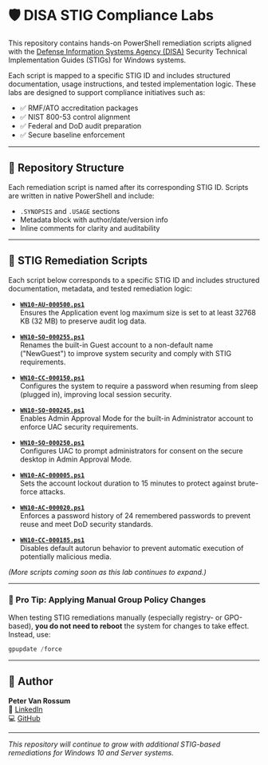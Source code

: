 # 🛡️ DISA STIG Compliance Labs

This repository contains hands-on PowerShell remediation scripts aligned with the [Defense Information Systems Agency (DISA)](https://public.cyber.mil/stigs/) Security Technical Implementation Guides (STIGs) for Windows systems.

Each script is mapped to a specific STIG ID and includes structured documentation, usage instructions, and tested implementation logic. These labs are designed to support compliance initiatives such as:

- ✅ RMF/ATO accreditation packages
- ✅ NIST 800-53 control alignment
- ✅ Federal and DoD audit preparation
- ✅ Secure baseline enforcement

---

## 📂 Repository Structure

Each remediation script is named after its corresponding STIG ID. Scripts are written in native PowerShell and include:

- `.SYNOPSIS` and `.USAGE` sections
- Metadata block with author/date/version info
- Inline comments for clarity and auditability

---

## 📜 STIG Remediation Scripts

Each script below corresponds to a specific STIG ID and includes structured documentation, metadata, and tested remediation logic:

- **[`WN10-AU-000500.ps1`](./WN10-AU-000500.ps1)**  
  Ensures the Application event log maximum size is set to at least 32768 KB (32 MB) to preserve audit log data.

- **[`WN10-SO-000255.ps1`](./WN10-SO-000255.ps1)**  
  Renames the built-in Guest account to a non-default name ("NewGuest") to improve system security and comply with STIG requirements.

- **[`WN10-CC-000150.ps1`](./WN10-CC-000150.ps1)**  
  Configures the system to require a password when resuming from sleep (plugged in), improving local session security.

- **[`WN10-SO-000245.ps1`](./WN10-SO-000245.ps1)**  
  Enables Admin Approval Mode for the built-in Administrator account to enforce UAC security requirements.

- **[`WN10-SO-000250.ps1`](./WN10-SO-000250.ps1)**  
  Configures UAC to prompt administrators for consent on the secure desktop in Admin Approval Mode.

- **[`WN10-AC-000005.ps1`](./WN10-AC-000005.ps1)**  
  Sets the account lockout duration to 15 minutes to protect against brute-force attacks.

- **[`WN10-AC-000020.ps1`](./WN10-AC-000020.ps1)**  
  Enforces a password history of 24 remembered passwords to prevent reuse and meet DoD security standards.

- **[`WN10-CC-000185.ps1`](./WN10-CC-000185.ps1)**  
  Disables default autorun behavior to prevent automatic execution of potentially malicious media.


*(More scripts coming soon as this lab continues to expand.)*

---

### 🧠 Pro Tip: Applying Manual Group Policy Changes

When testing STIG remediations manually (especially registry- or GPO-based), **you do not need to reboot** the system for changes to take effect. Instead, use:

```powershell
gpupdate /force
```

---

## 📌 Author

**Peter Van Rossum**  
🔗 [LinkedIn](https://www.linkedin.com/in/vanr)  
💻 [GitHub](https://github.com/SecOpsPete)

---

_This repository will continue to grow with additional STIG-based remediations for Windows 10 and Server systems._

